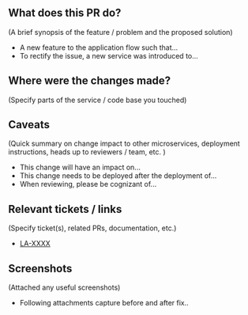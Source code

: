 ## What does this PR do?
(A brief synopsis of the feature / problem and the proposed solution)
- A new feature to the application flow such that...
- To rectify the issue, a new service was introduced to...

## Where were the changes made?
(Specify parts of the service / code base you touched)

## Caveats
(Quick summary on change impact to other microservices, deployment instructions, heads up to reviewers / team, etc. )
- This change will have an impact on...
- This change needs to be deployed after the deployment of...
- When reviewing, please be cognizant of...

## Relevant tickets / links
(Specify ticket(s), related PRs, documentation, etc.)
- [LA-XXXX](https://meetearnest.atlassian.net/browse/LA-XXXX)

## Screenshots
(Attached any useful screenshots)
- Following attachments capture before and after fix..

